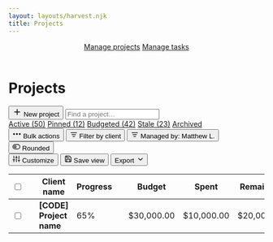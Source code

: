 ```yaml
---
layout: layouts/harvest.njk
title: Projects
---
```


<header id="top-nav">
  <nav>
    <a href="#" class="is-active">Manage projects</a>
    <a href="/tasks">Manage tasks</a>
  </nav>
</header>

<main>
  <div class="flex justify-space-between">
    <div class="flex">
      <h1>Projects</h1>
    </div>
    <div class="flex">
      <button class="button primary">
        <svg xmlns="http://www.w3.org/2000/svg" width="18" height="18" viewBox="0 0 24 24" fill="none" stroke="currentColor" stroke-width="2" stroke-linecap="round" stroke-linejoin="round"><line x1="12" y1="5" x2="12" y2="19"></line><line x1="5" y1="12" x2="19" y2="12"></line></svg>
        New project
      </button>
      <input class="input search" type="text" placeholder="Find a project…">
    </div>
  </div>

  <div class="tabs mt-24 mb-16">
    <nav>
      <a href="#" class="is-active">Active (50)</a>
      <a href="#">Pinned (12)</a>
      <a href="#">Budgeted (42)</a>
      <a href="#">Stale (23)</a>
      <a href="#">Archived</a>
    </nav>
  </div>

  <div class="flex justify-space-between filters">
    <div class="flex">
      <button class="button button-sm is-disabled"><svg xmlns="http://www.w3.org/2000/svg" width="17" height="17" viewBox="0 0 24 24" fill="none" stroke="currentColor" stroke-width="3" stroke-linecap="round" stroke-linejoin="round"><circle cx="12" cy="12" r="1"></circle><circle cx="20" cy="12" r="1"></circle><circle cx="4" cy="12" r="1"></circle></svg> Bulk actions</button>
      <button class="button button-sm"><svg xmlns="http://www.w3.org/2000/svg" width="15" height="15" viewBox="0 0 24 24" fill="none" stroke="currentColor" stroke-width="2" stroke-linecap="round" stroke-linejoin="round"><line x1="6" y1="12" x2="18" y2="12"></line><line x1="3" y1="6" x2="21" y2="6"></line><line x1="9" y1="18" x2="15" y2="18"></line></svg> Filter by client</button>
      <button class="button button-sm is-filtered"><svg xmlns="http://www.w3.org/2000/svg" width="15" height="15" viewBox="0 0 24 24" fill="none" stroke="currentColor" stroke-width="2" stroke-linecap="round" stroke-linejoin="round"><line x1="6" y1="12" x2="18" y2="12"></line><line x1="3" y1="6" x2="21" y2="6"></line><line x1="9" y1="18" x2="15" y2="18"></line></svg> Managed by: <span>Matthew L.</span></button>
      <button class="button button-sm"><svg xmlns="http://www.w3.org/2000/svg" width="15" height="15" viewBox="0 0 24 24" fill="none" stroke="currentColor" stroke-width="2" stroke-linecap="round" stroke-linejoin="round"><rect x="1" y="5" width="22" height="14" rx="7" ry="7"></rect><circle cx="8" cy="12" r="3"></circle></svg> Rounded</button>
    </div>
    <div class="flex">
      <button class="button button-sm"><svg xmlns="http://www.w3.org/2000/svg" width="15" height="15" viewBox="0 0 24 24" fill="none" stroke="currentColor" stroke-width="2" stroke-linecap="round" stroke-linejoin="round"><line x1="4" y1="21" x2="4" y2="14"></line><line x1="4" y1="10" x2="4" y2="3"></line><line x1="12" y1="21" x2="12" y2="12"></line><line x1="12" y1="8" x2="12" y2="3"></line><line x1="20" y1="21" x2="20" y2="16"></line><line x1="20" y1="12" x2="20" y2="3"></line><line x1="1" y1="14" x2="7" y2="14"></line><line x1="9" y1="8" x2="15" y2="8"></line><line x1="17" y1="16" x2="23" y2="16"></line></svg> Customize</button>
      <button class="button button-sm"><svg xmlns="http://www.w3.org/2000/svg" width="15" height="15" viewBox="0 0 24 24" fill="none" stroke="currentColor" stroke-width="2" stroke-linecap="round" stroke-linejoin="round"><path d="M19 21H5a2 2 0 0 1-2-2V5a2 2 0 0 1 2-2h11l5 5v11a2 2 0 0 1-2 2z"></path><polyline points="17 21 17 13 7 13 7 21"></polyline><polyline points="7 3 7 8 15 8"></polyline></svg> Save view</button>
      <button class="button button-sm">Export <svg xmlns="http://www.w3.org/2000/svg" width="15" height="15" viewBox="0 0 24 24" fill="none" stroke="currentColor" stroke-width="2" stroke-linecap="round" stroke-linejoin="round"><polyline points="8 10 14 16 20 10"></polyline></svg></button>
    </div>
  </div>

  <div class="table-wrapper mt-16">
    <table border="0" class="table" cellpadding="0" cellspacing="0">
      <tbody>
        <tr>
          <th class="no-width"><input type="checkbox"></th>
          <th class="no-width"></th>
          <th class="nowrap">Client name</th>
          <th class="no-width text-right">Progress</th>
          <th class="no-width"></th>
          <th class="no-width text-right">Budget</th>
          <th class="no-width text-right">Spent</th>
          <th class="no-width text-right">Remaining</th>
          <th class="no-width"></th>
        </tr>
      </tbody>
      <tbody>
        <tr>
          <td class="no-width"><input type="checkbox"></td>
          <td class="no-width"><svg xmlns="http://www.w3.org/2000/svg" width="15" height="15" fill="none" viewBox="0 0 24 24" stroke="currentColor" stroke-linecap="round" stroke-width="2" style="vertical-align:middle;"><path d="M7 6.1V5c0-1.1.8-2 2-2h6a2 2 0 0 1 2 2v1.1c0 .5-.3.9-.8.9h-.3c-.3 0-.6.3-.6.7 0 .2 0 .4.2.5 1 .8 2.6 2.5 3.2 4.8.3 1-.6 2-1.7 2H7c-1.1 0-2-1-1.7-2 .6-2.3 2.1-4 3.2-4.8l.2-.5c0-.4-.3-.7-.6-.7h-.3a.9.9 0 0 1-.9-.9ZM12 15v6"></path></svg></td>
          <td class="nowrap">
            <strong>[CODE] Project name</strong>
          </td>
          <td class="no-width text-right">65%</td>
          <td class="no-width"><div class="meter"></div></td>
          <td class="no-width text-right">$30,000.00</td>
          <td class="no-width text-right">$10,000.00</td>
          <td class="no-width text-right nowrap">$20,000.00</td>
          <td class="no-width">
            <a href="/project-analysis" class="button button-sm button-empty button-icon">
              <svg xmlns="http://www.w3.org/2000/svg" width="17" height="17" viewBox="0 0 24 24" fill="none" stroke="currentColor" stroke-width="3" stroke-linecap="round" stroke-linejoin="round"><circle cx="12" cy="12" r="1"></circle><circle cx="20" cy="12" r="1"></circle><circle cx="4" cy="12" r="1"></circle></svg>
            </a>
          </td>
        </tr>
      </tbody>
    </table>
  </div>
</main>
